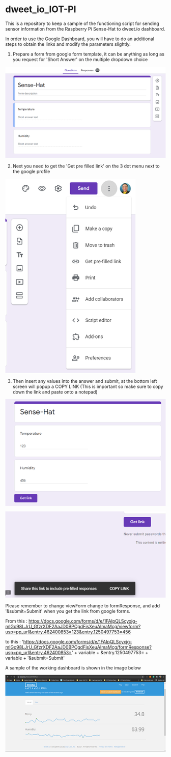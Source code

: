 # dweet_io_IOT-PI
This is a repository to keep a sample of the functioning script for sending sensor information from the Raspberry Pi Sense-Hat to dweet.io dashboard.

In order to use the Google Dashboard, you will have to do an additional steps to obtain the links and modify the parameters slightly.

1. Prepare a form from google form template, it can be anything as long as you request for 'Short Answer' on the multiple dropdown choice

![Google Form Template](/Google_Form_Template.png)

2. Next you need to get the 'Get pre filled link' on the 3 dot menu next to the google profile

![Pre-Filled Link](/Pre_Filled_Link.png)

3. Then insert any values into the answer and submit, at the bottom left screen will popup a COPY LINK (This is important so make sure to copy down the link and paste onto a notepad)

![Pre-Filled insert](/Pre_Filled_insert.png)

![Get Copy Link from Pre-Filled Link](/Get_Copy_Link_from_Pre_Filled_Link.png)

Please remember to change viewForm change to formResponse, and add '&submit=Submit' when you get the link from google forms.

From this : https://docs.google.com/forms/d/e/1FAIpQLScyxjg-mIGo98LJrU_GfzrXDF2AaJD0BPCgdFisXeuAImaMcg/viewform?usp=pp_url&entry.462400853=123&entry.1250497753=456

to this : 'https://docs.google.com/forms/d/e/1FAIpQLScyxjg-mIGo98LJrU_GfzrXDF2AaJD0BPCgdFisXeuAImaMcg/formResponse?usp=pp_url&entry.462400853=' + variable + &entry.1250497753= + variable + '&submit=Submit'

A sample of the working dashboard is shown in the image below

![dweet_image](/Dweet_io-IOT-PI-2.png)
